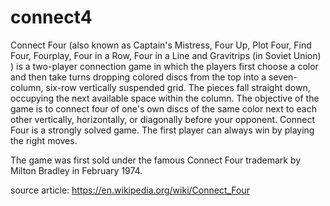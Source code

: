 # connect4
Connect Four (also known as Captain's Mistress, Four Up, Plot Four, Find Four, Fourplay, Four in a Row, Four in a Line and Gravitrips (in Soviet Union) ) is a two-player connection game in which the players first choose a color and then take turns dropping colored discs from the top into a seven-column, six-row vertically suspended grid. The pieces fall straight down, occupying the next available space within the column. The objective of the game is to connect four of one's own discs of the same color next to each other vertically, horizontally, or diagonally before your opponent. Connect Four is a strongly solved game. The first player can always win by playing the right moves.

The game was first sold under the famous Connect Four trademark by Milton Bradley in February 1974.

source article: https://en.wikipedia.org/wiki/Connect_Four
